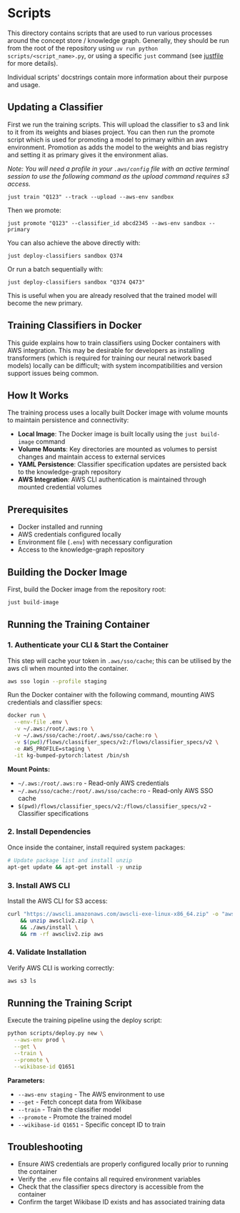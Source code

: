 # Scripts

This directory contains scripts that are used to run various processes around the concept store / knowledge graph. Generally, they should be run from the root of the repository using `uv run python scripts/<script_name>.py`, or using a specific `just` command (see [justfile](../justfile) for more details).

Individual scripts' docstrings contain more information about their purpose and usage.


## Updating a Classifier

First we run the training scripts. This will upload the classifier to s3 and link to it from its weights and biases project. You can then run the promote script which is used for promoting a model to primary within an aws environment. Promotion as adds the model to the weights and bias registry and setting it as primary gives it the environment alias.

_Note: You will need a profile in your `.aws/config` file with an active terminal session to use the following command as the upload command requires s3 access._

```shell
just train "Q123" --track --upload --aws-env sandbox
```

Then we promote:

```shell
just promote "Q123" --classifier_id abcd2345 --aws-env sandbox --primary
```

You can also achieve the above directly with:

```shell
just deploy-classifiers sandbox Q374
```

Or run a batch sequentially with:

```shell
just deploy-classifiers sandbox "Q374 Q473"
```

This is useful when you are already resolved that the trained model will become the new primary.


## Training Classifiers in Docker

This guide explains how to train classifiers using Docker containers with AWS integration. This may be desirable for developers as installing transformers (which is required for training our neural network based models) locally can be difficult; with system incompatibilities and version support issues being common.

## How It Works

The training process uses a locally built Docker image with volume mounts to maintain persistence and connectivity:

- **Local Image**: The Docker image is built locally using the `just build-image` command
- **Volume Mounts**: Key directories are mounted as volumes to persist changes and maintain access to external services
- **YAML Persistence**: Classifier specification updates are persisted back to the knowledge-graph repository
- **AWS Integration**: AWS CLI authentication is maintained through mounted credential volumes

## Prerequisites

- Docker installed and running
- AWS credentials configured locally
- Environment file (`.env`) with necessary configuration
- Access to the knowledge-graph repository

## Building the Docker Image

First, build the Docker image from the repository root:

```bash
just build-image
```

## Running the Training Container

### 1. Authenticate your CLI & Start the Container

This step will cache your token in `.aws/sso/cache`; this can be utilised by the aws cli when mounted into the container.

```bash
aws sso login --profile staging
```

Run the Docker container with the following command, mounting AWS credentials and classifier specs:

```bash
docker run \
  --env-file .env \
  -v ~/.aws:/root/.aws:ro \
  -v ~/.aws/sso/cache:/root/.aws/sso/cache:ro \
  -v $(pwd)/flows/classifier_specs/v2:/flows/classifier_specs/v2 \
  -e AWS_PROFILE=staging \
  -it kg-bumped-pytorch:latest /bin/sh
```

**Mount Points:**

- `~/.aws:/root/.aws:ro` - Read-only AWS credentials
- `~/.aws/sso/cache:/root/.aws/sso/cache:ro` - Read-only AWS SSO cache
- `$(pwd)/flows/classifier_specs/v2:/flows/classifier_specs/v2` - Classifier specifications

### 2. Install Dependencies

Once inside the container, install required system packages:

```bash
# Update package list and install unzip
apt-get update && apt-get install -y unzip
```

### 3. Install AWS CLI

Install the AWS CLI for S3 access:

```bash
curl "https://awscli.amazonaws.com/awscli-exe-linux-x86_64.zip" -o "awscliv2.zip" \
    && unzip awscliv2.zip \
    && ./aws/install \
    && rm -rf awscliv2.zip aws
```

### 4. Validate Installation

Verify AWS CLI is working correctly:

```bash
aws s3 ls
```

## Running the Training Script

Execute the training pipeline using the deploy script:

```bash
python scripts/deploy.py new \
  --aws-env prod \
  --get \
  --train \
  --promote \
  --wikibase-id Q1651
```

**Parameters:**

- `--aws-env staging` - The AWS environment to use
- `--get` - Fetch concept data from Wikibase
- `--train` - Train the classifier model
- `--promote` - Promote the trained model
- `--wikibase-id Q1651` - Specific concept ID to train


## Troubleshooting

- Ensure AWS credentials are properly configured locally prior to running the container
- Verify the `.env` file contains all required environment variables
- Check that the classifier specs directory is accessible from the container
- Confirm the target Wikibase ID exists and has associated training data

